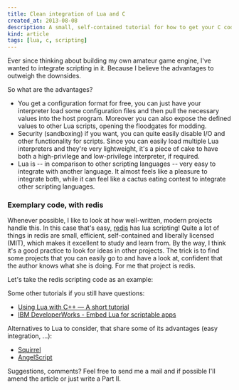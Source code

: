 ```yaml
---
title: Clean integration of Lua and C
created_at: 2013-08-08
description: A small, self-contained tutorial for how to get your C code to talk to Lua and vice versa
kind: article
tags: [lua, c, scripting]
---
```


Ever since thinking about building my own amateur game engine, I've wanted to integrate
scripting in it. Because I believe the advantages to outweigh the downsides.

<!-- more -->

So what are the advantages?

- You get a configuration format for free, you can just have your interpreter load some configuration files and then pull the necessary values
into the host program. Moreover you can also expose the defined values to other Lua scripts, opening the floodgates for modding.
- Security (sandboxing) if you want, you can quite easily disable I/O and other functionality for scripts. Since you can easily load multiple Lua interpreters and they're very lightweight, it's a piece of cake to have both a high-privilege and low-privilege interpreter, if required.
- Lua is -- in comparison to other scripting languages -- very easy to integrate with another language. It almost feels like a pleasure to integrate both, while it can feel like a cactus eating contest to integrate other scripting languages.

### Exemplary code, with redis

Whenever possible, I like to look at how well-written, modern projects handle this. In this case that's easy, [redis](http://redis.io/) has lua scripting! Quite a lot of things in redis are small, efficient, self-contained and liberally licensed (MIT), which makes it excellent to study and learn from. By the way, I think it's a good practice to look for ideas in other projects. The trick is to find some projects that you can easily go to and have a look at, confident that the author knows what she is doing. For me that project is redis.

Let's take the redis scripting code as an example:

Some other tutorials if you still have questions:

- [Using Lua with C++ — A short tutorial](http://csl.sublevel3.org/lua/)
- [IBM DeveloperWorks - Embed Lua for scriptable apps](http://www.ibm.com/developerworks/library/l-embed-lua/)

Alternatives to Lua to consider, that share some of its advantages (easy integration, ...):

- [Squirrel](http://www.squirrel-lang.org/)
- [AngelScript](http://www.angelcode.com/angelscript/)

Suggestions, comments? Feel free to send me a mail and if possible I'll amend the article or just write a Part II.

<!--
    TODO: sandboxing, luaL_openlibs(L) opens all libraries, even IO, shouldn't do that
    TODO: more sandboxing, separating interpreteters, one for GUI, one for AI, ...
-->